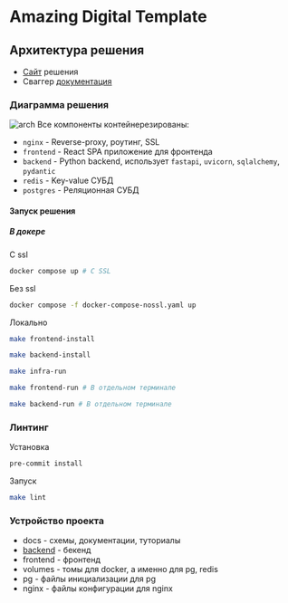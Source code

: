 # Amazing Digital Template

## Архитектура решения
- [Сайт](locahost) решения
- Сваггер [документация](locahost/api/docs)

### Диаграмма решения
![arch](docs/arch.drawio.svg)
Все компоненты контейнерезированы:
- `nginx` - Reverse-proxy, роутинг, SSL
- `frontend` - React SPA приложение для фронтенда
- `backend` - Python backend, использует `fastapi`, `uvicorn`, `sqlalchemy`, `pydantic`
- `redis` - Key-value СУБД
- `postgres` - Реляционная СУБД

#### Запуск решения
##### В докере
C ssl
```sh
docker compose up # С SSL
```
Без ssl
```sh
docker compose -f docker-compose-nossl.yaml up
```
Локально
```sh
make frontend-install

make backend-install

make infra-run

make frontend-run # В отдельном терминале

make backend-run # В отдельном терминале
```

### Линтинг
Установка
```bash
pre-commit install
```
Запуск
```bash
make lint
```

### Устройство проекта
- docs - схемы, документации, туториалы
- [backend](https://github.com/TeaDove/amazing-digital-template/tree/master/backend) - бекенд
- frontend - фронтенд
- volumes - томы для docker, а именно для pg, redis
- pg - файлы инициализации для pg
- nginx - файлы конфигурации для nginx
